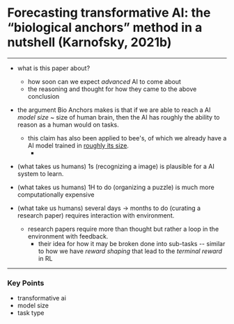# Forecasting transformative AI: the “biological anchors” method in a nutshell (Karnofsky, 2021b)

---
* what is this paper about?
    * how soon can we expect *advanced* AI to come about
    * the reasoning and thought for how they came to the above conclusion

* the argument Bio Anchors makes is that if we are able to reach a AI *model size* ~ size of human brain,
then the AI has roughly the ability to reason as a human would on tasks.
    * this claim has also been applied to bee's, of which we already have a AI model trained in 
    [roughly its size](https://www.lesswrong.com/posts/yW3Tct2iyBMzYhTw7/how-does-bee-learning-compare-with-machine-learning). 
        * <!-- [ ] f that is one complicated post, will return to you another time lol -->

* (what takes us humans) 1s (recognizing a image) is plausible for a AI system to learn.
* (what takes us humans) 1H to do (organizing a puzzle) is much more computationally expensive 
* (what take us humans) several days -> months to do (curating a research paper) requires interaction with environment.
    * research papers require more than thought but rather a loop in the environment with feedback.
        * their idea for how it may be broken done into sub-tasks -- similar to how we have *reward shaping* that lead
        to the *terminal reward* in RL  

--- 
### Key Points
* transformative ai
* model size
* task type
